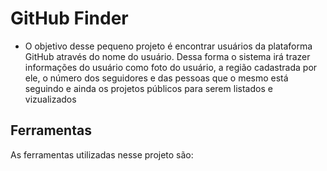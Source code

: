 # GitHub Finder
- O objetivo desse pequeno projeto é encontrar usuários da plataforma GitHub através do nome do usuário. Dessa forma o sistema irá trazer informações do usuário como foto do usuário, a região cadastrada por ele, o número dos seguidores e das pessoas que o mesmo está seguindo e ainda os projetos públicos para serem listados e vizualizados

## Ferramentas
As ferramentas utilizadas nesse projeto são:
